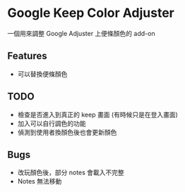# Google Keep Color Adjuster

一個用來調整 Google Adjuster 上便條顏色的 add-on

## Features
- 可以替換便條顏色

## TODO
- 檢查是否進入到真正的 keep 畫面 (有時候只是在登入畫面)
- 加入可以自行調色的功能
- 偵測到使用者換顏色後也會更新顏色

## Bugs
- 改玩顏色後，部分 notes 會載入不完整
- Notes 無法移動
